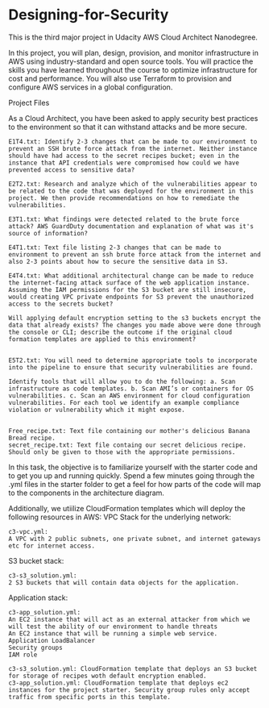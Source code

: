 # Designing-for-Security

This is the third major project in Udacity AWS Cloud Architect Nanodegree.

In this project, you will plan, design, provision, and monitor infrastructure in AWS using industry-standard and open source tools. You will practice the skills you have learned throughout the course to optimize infrastructure for cost and performance. You will also use Terraform to provision and configure AWS services in a global configuration.

Project Files

 As a Cloud Architect, you have been asked to apply security best practices to the environment so that it can withstand attacks and be more secure.
 
    E1T4.txt: Identify 2-3 changes that can be made to our environment to prevent an SSH brute force attack from the internet. Neither instance should have had access to the secret recipes bucket; even in the instance that API credentials were compromised how could we have prevented access to sensitive data?

    E2T2.txt: Research and analyze which of the vulnerabilities appear to be related to the code that was deployed for the environment in this project. We then provide recommendations on how to remediate the vulnerabilities.
    
    E3T1.txt: What findings were detected related to the brute force attack? AWS GuardDuty documentation and explanation of what was it's source of information?
    
    E4T1.txt: Text file listing 2-3 changes that can be made to environment to prevent an ssh brute force attack from the internet and also 2-3 points about how to secure the sensitive data in S3.
   
    E4T4.txt: What additional architectural change can be made to reduce the internet-facing attack surface of the web application instance. 
    Assuming the IAM permissions for the S3 bucket are still insecure, would creating VPC private endpoints for S3 prevent the unauthorized access to the secrets bucket? 
    
    Will applying default encryption setting to the s3 buckets encrypt the data that already exists? The changes you made above were done through the console or CLI; describe the outcome if the original cloud formation templates are applied to this environment?


    E5T2.txt: You will need to determine appropriate tools to incorporate into the pipeline to ensure that security vulnerabilities are found. 
    
    Identify tools that will allow you to do the following: a. Scan infrastructure as code templates. b. Scan AMI’s or containers for OS vulnerabilities. c. Scan an AWS environment for cloud configuration vulnerabilities. For each tool we identify an example compliance violation or vulnerability which it might expose.

    
    Free_recipe.txt: Text file containing our mother's delicious Banana Bread recipe.
    secret_recipe.txt: Text file containg our secret delicious recipe. Should only be given to those with the appropriate permissions.
    
In this task, the objective is to familiarize yourself with the starter code and to get you up and running quickly. Spend a few minutes going through the .yml files in the starter folder to get a feel for how parts of the code will map to the components in the architecture diagram.

Additionally, we utiilize CloudFormation templates which will deploy the following resources in AWS:
VPC Stack for the underlying network:

    c3-vpc.yml:
    A VPC with 2 public subnets, one private subnet, and internet gateways etc for internet access.

S3 bucket stack:

    c3-s3_solution.yml:
    2 S3 buckets that will contain data objects for the application.

Application stack:

    c3-app_solution.yml:
    An EC2 instance that will act as an external attacker from which we will test the ability of our environment to handle threats
    An EC2 instance that will be running a simple web service.
    Application LoadBalancer
    Security groups
    IAM role

    c3-s3_solution.yml: CloudFormation template that deploys an S3 bucket for storage of recipes woth default encryption enabled.
    c3-app_solution.yml: CloudFormation template that deploys ec2 instances for the project starter. Security group rules only accept traffic from specific ports in this template.
